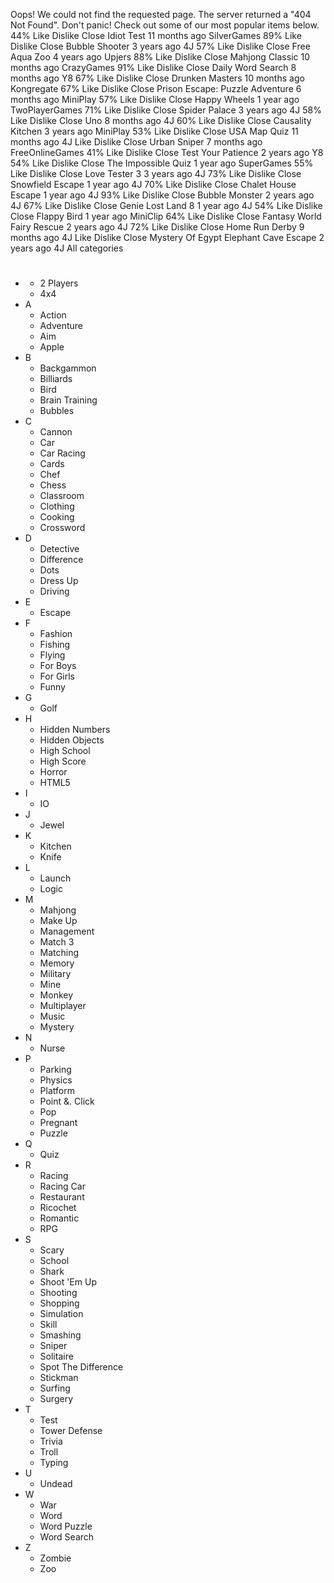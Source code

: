 Oops! We could not find the requested page. The server returned a "404 Not Found". Don't panic! Check out some of our most popular items below. 44% Like Dislike Close Idiot Test 11 months ago SilverGames 89% Like Dislike Close Bubble Shooter 3 years ago 4J 57% Like Dislike Close Free Aqua Zoo 4 years ago Upjers 88% Like Dislike Close Mahjong Classic 10 months ago CrazyGames 91% Like Dislike Close Daily Word Search 8 months ago Y8 67% Like Dislike Close Drunken Masters 10 months ago Kongregate 67% Like Dislike Close Prison Escape: Puzzle Adventure 6 months ago MiniPlay 57% Like Dislike Close Happy Wheels 1 year ago TwoPlayerGames 71% Like Dislike Close Spider Palace 3 years ago 4J 58% Like Dislike Close Uno 8 months ago 4J 60% Like Dislike Close Causality Kitchen 3 years ago MiniPlay 53% Like Dislike Close USA Map Quiz 11 months ago 4J Like Dislike Close Urban Sniper 7 months ago FreeOnlineGames 41% Like Dislike Close Test Your Patience 2 years ago Y8 54% Like Dislike Close The Impossible Quiz 1 year ago SuperGames 55% Like Dislike Close Love Tester 3 3 years ago 4J 73% Like Dislike Close Snowfield Escape 1 year ago 4J 70% Like Dislike Close Chalet House Escape 1 year ago 4J 93% Like Dislike Close Bubble Monster 2 years ago 4J 67% Like Dislike Close Genie Lost Land 8 1 year ago 4J 54% Like Dislike Close Flappy Bird 1 year ago MiniClip 64% Like Dislike Close Fantasy World Fairy Rescue 2 years ago 4J 72% Like Dislike Close Home Run Derby 9 months ago 4J Like Dislike Close Mystery Of Egypt Elephant Cave Escape 2 years ago 4J All categories

*   #
    *   2 Players
    *   4x4
*   A
    *   Action
    *   Adventure
    *   Aim
    *   Apple
*   B
    *   Backgammon
    *   Billiards
    *   Bird
    *   Brain Training
    *   Bubbles
*   C
    *   Cannon
    *   Car
    *   Car Racing
    *   Cards
    *   Chef
    *   Chess
    *   Classroom
    *   Clothing
    *   Cooking
    *   Crossword
*   D
    *   Detective
    *   Difference
    *   Dots
    *   Dress Up
    *   Driving
*   E
    *   Escape
*   F
    *   Fashion
    *   Fishing
    *   Flying
    *   For Boys
    *   For Girls
    *   Funny
*   G
    *   Golf
*   H
    *   Hidden Numbers
    *   Hidden Objects
    *   High School
    *   High Score
    *   Horror
    *   HTML5
*   I
    *   IO
*   J
    *   Jewel
*   K
    *   Kitchen
    *   Knife
*   L
    *   Launch
    *   Logic
*   M
    *   Mahjong
    *   Make Up
    *   Management
    *   Match 3
    *   Matching
    *   Memory
    *   Military
    *   Mine
    *   Monkey
    *   Multiplayer
    *   Music
    *   Mystery
*   N
    *   Nurse
*   P
    *   Parking
    *   Physics
    *   Platform
    *   Point &. Click
    *   Pop
    *   Pregnant
    *   Puzzle
*   Q
    *   Quiz
*   R
    *   Racing
    *   Racing Car
    *   Restaurant
    *   Ricochet
    *   Romantic
    *   RPG
*   S
    *   Scary
    *   School
    *   Shark
    *   Shoot 'Em Up
    *   Shooting
    *   Shopping
    *   Simulation
    *   Skill
    *   Smashing
    *   Sniper
    *   Solitaire
    *   Spot The Difference
    *   Stickman
    *   Surfing
    *   Surgery
*   T
    *   Test
    *   Tower Defense
    *   Trivia
    *   Troll
    *   Typing
*   U
    *   Undead
*   W
    *   War
    *   Word
    *   Word Puzzle
    *   Word Search
*   Z
    *   Zombie
    *   Zoo